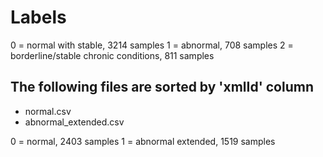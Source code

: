 # Labels

0 = normal with stable, 3214 samples
1 = abnormal, 708 samples
2 = borderline/stable chronic conditions, 811 samples

## The following files are sorted by 'xmlId' column
- normal.csv
- abnormal_extended.csv

0 = normal, 2403 samples
1 = abnormal extended, 1519 samples
